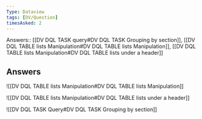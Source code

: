 ```yaml
---
Type: Dataview
tags: [DV/Question]
timesAsked: 2
---
```

Answers:: [[DV DQL TASK query#DV DQL TASK Grouping by section]], [[DV DQL TABLE lists Manipulation#DV DQL TABLE lists Manipulation]], [[DV DQL TABLE lists Manipulation#DV DQL TABLE lists under a header]]


## Answers 

![[DV DQL TABLE lists Manipulation#DV DQL TABLE lists Manipulation]]

![[DV DQL TABLE lists Manipulation#DV DQL TABLE lists under a header]]

![[DV DQL TASK Query#DV DQL TASK Grouping by section]]







